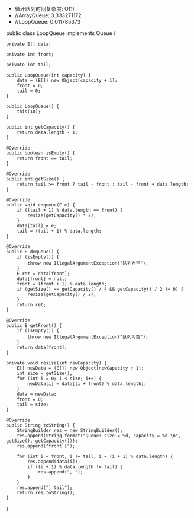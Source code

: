 * 循环队列时间复杂度: O(1)
* //ArrayQueue: 3.333271172
* //LoopQueue: 0.011785373

public class LoopQueue<E> implements Queue<E> {

    private E[] data;

    private int front;

    private int tail;

    public LoopQueue(int capacity) {
        data = (E[]) new Object[capacity + 1];
        front = 0;
        tail = 0;
    }

    public LoopQueue() {
        this(10);
    }

    public int getCapacity() {
        return data.length - 1;
    }

    @Override
    public boolean isEmpty() {
        return front == tail;
    }

    @Override
    public int getSize() {
        return tail >= front ? tail - front : tail - front + data.length;
    }

    @Override
    public void enqueue(E e) {
        if ((tail + 1) % data.length == front) {
            resize(getCapacity() * 2);
        }
        data[tail] = e;
        tail = (tail + 1) % data.length;
    }

    @Override
    public E dequeue() {
        if (isEmpty()) {
            throw new IllegalArgumentException("队列为空");
        }
        E ret = data[front];
        data[front] = null;
        front = (front + 1) % data.length;
        if (getSize() == getCapacity() / 4 && getCapacity() / 2 != 0) {
            resize(getCapacity() / 2);
        }
        return ret;
    }

    @Override
    public E getFront() {
        if (isEmpty()) {
            throw new IllegalArgumentException("队列为空");
        }
        return data[front];
    }

    private void resize(int newCapacity) {
        E[] newData = (E[]) new Object[newCapacity + 1];
        int size = getSize();
        for (int i = 0; i < size; i++) {
            newData[i] = data[(i + front) % data.length];
        }
        data = newData;
        front = 0;
        tail = size;
    }

    @Override
    public String toString() {
        StringBuilder res = new StringBuilder();
        res.append(String.format("Queue: size = %d, capacity = %d \n", getSize(), getCapacity()));
        res.append("front [");

        for (int i = front; i != tail; i = (i + 1) % data.length) {
            res.append(data[i]);
            if ((i + 1) % data.length != tail) {
                res.append(", ");
            }
        }
        res.append("] tail");
        return res.toString();
    }
}
